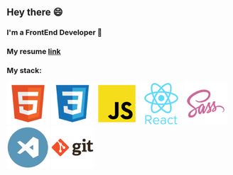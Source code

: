 ## Hey there 😄
### I'm a FrontEnd Developer 👋
### My resume [link](https://github.com/Irina-anat/Resume.git)
### My stack:
![](./img/html.png)  ![](./img/css.png)  ![](./img/js.png)  ![](./img/react.png)  ![](./img/sass.png)    ![](./img/VS.png) ![](./img/git.png)




<!--
**Irina-anat/Irina-anat** is a ✨ _special_ ✨ repository because its `README.md` (this file) appears on your GitHub profile.

Here are some ideas to get you started:

- 🔭 I’m currently working on ...
- 🌱 I’m currently learning ...
- 👯 I’m looking to collaborate on ...
- 🤔 I’m looking for help with ...
- 💬 Ask me about ...
- 📫 How to reach me: ...
-  Pronouns: ...
- ⚡ Fun fact: ...
-->
